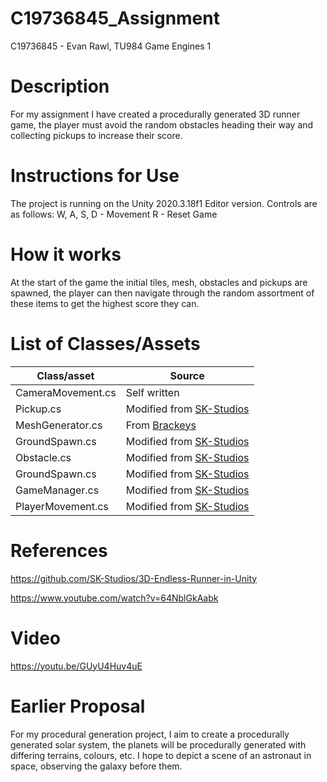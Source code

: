 # C19736845_Assignment
C19736845 - Evan Rawl, TU984 Game Engines 1

# Description

For my assignment I have created a procedurally generated 3D runner game, the player must avoid the random obstacles heading their way and collecting pickups to increase their score.

# Instructions for Use

The project is running on the Unity 2020.3.18f1 Editor version.
Controls are as follows:
W, A, S, D - Movement
R - Reset Game

# How it works

At the start of the game the initial tiles, mesh, obstacles and pickups are spawned, the player can then navigate through the random assortment of these items to get the highest score they can. 

# List of Classes/Assets

| Class/asset | Source |
|-----------|-----------|
| CameraMovement.cs | Self written |
| Pickup.cs | Modified from [SK-Studios](https://github.com/SK-Studios/3D-Endless-Runner-in-Unity) |
| MeshGenerator.cs | From [Brackeys](https://www.youtube.com/watch?v=64NblGkAabk) |
| GroundSpawn.cs | Modified from [SK-Studios](https://github.com/SK-Studios/3D-Endless-Runner-in-Unity) |
| Obstacle.cs | Modified from [SK-Studios](https://github.com/SK-Studios/3D-Endless-Runner-in-Unity) |
| GroundSpawn.cs | Modified from [SK-Studios](https://github.com/SK-Studios/3D-Endless-Runner-in-Unity)|
| GameManager.cs | Modified from [SK-Studios](https://github.com/SK-Studios/3D-Endless-Runner-in-Unity)|
| PlayerMovement.cs | Modified from [SK-Studios](https://github.com/SK-Studios/3D-Endless-Runner-in-Unity)|

# References

https://github.com/SK-Studios/3D-Endless-Runner-in-Unity

https://www.youtube.com/watch?v=64NblGkAabk

# Video 

https://youtu.be/GUyU4Huv4uE

# Earlier Proposal
For my procedural generation project, I aim to create a procedurally generated solar system, the planets will be procedurally generated with differing terrains, colours, etc. I hope to depict a scene of an astronaut in space, observing the galaxy before them.
